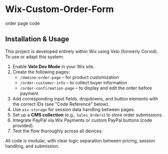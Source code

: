 # Wix-Custom-Order-Form
order page code 
## Installation & Usage

This project is developed entirely within Wix using Velo (formerly Corvid). To use or adapt this system:

1. Enable **Velo Dev Mode** in your Wix site.
2. Create the following pages:
   - `/domino-order-page` – for product customization
   - `/order-customer-info` – to collect buyer information
   - `/order-confirmation-page` – to display and edit the order before payment
3. Add corresponding input fields, dropdowns, and button elements with the correct IDs (see "Code Reference" below).
4. Use `wix-storage` for session data handling between pages.
5. Set up a **CMS collection** (e.g., `Sales_Orders`) to store order submissions.
6. Integrate PayPal via Wix Payments or custom PayPal buttons (code provided).
7. Test the flow thoroughly across all devices.

All code is modular, with clear logic separation between pricing, session handling, and submission.
